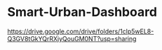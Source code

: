 # Smart-Urban-Dashboard
https://drive.google.com/drive/folders/1clp5wEL8-Q3GV8tGkYQrRXjyQouGM0NT?usp=sharing
